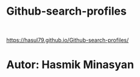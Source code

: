 # Github-search-profiles
<br />


https://hasul79.github.io/Github-search-profiles/


# Autor: Hasmik Minasyan
